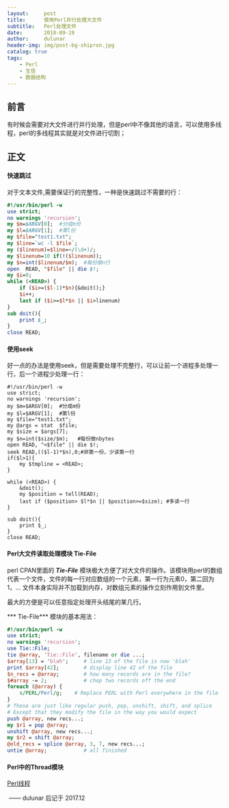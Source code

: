 ```yaml
---
layout:     post
title:      使用Perl并行处理大文件
subtitle:   Perl处理文件
date:       2018-09-19
author:     dulunar
header-img: img/post-bg-shipron.jpg
catalog: true
tags:
    - Perl
    - 生信
    - 数据结构
---
```



## 前言

有时候会需要对大文件进行并行处理，但是perl中不像其他的语言，可以使用多线程，perl的多线程其实就是对文件进行切割；

## 正文

#### 快速跳过
对于文本文件,需要保证行的完整性，一种是快速跳过不需要的行：
```perl
#!/usr/bin/perl -w
use strict;
no warnings 'recursion';
my $m=$ARGV[0];  #分成m份
my $l=$ARGV[1];  #第l份
my $file="test1.txt";
my $line=`wc -l $file`;
my ($linenum)=$line=~/(\d+)/;
my $linenum=10 if(!($linenum));
my $n=int($linenum/$m);  #每份做n行
open  READ, "$file" || die $!;
my $i=0;
while (<READ>) { 
	if ($i>=($l-1)*$n){&doit();}
	$i++;
	last if ($i>=$l*$n || $i>linenum)
}
sub doit(){
	print $_;
}
close READ;
```

#### 使用seek
好一点的办法是使用seek，但是需要处理不完整行，可以让前一个进程多处理一行，后一个进程少处理一行：
```shell
#!/usr/bin/perl -w
use strict;
no warnings 'recursion';
my $m=$ARGV[0];  #分成m份
my $l=$ARGV[1];  #第l份
my $file="test1.txt";
my @args = stat  $file;
my $size = $args[7];
my $n=int($size/$m);   #每份做nbytes
open READ, "<$file" || die $!;
seek READ,(($l-1)*$n),0;#非第一份，少读第一行
if($l>1){
	my $tmpline = <READ>;
}

while (<READ>) { 
	&doit();
	my $position = tell(READ);
	last if ($position> $l*$n || $position>=$size); #多读一行 
}

sub doit(){
	print $_;
}
close READ;
```

#### Perl大文件读取处理模块 Tie-File
perl CPAN里面的 ***Tie-File*** 模块极大方便了对大文件的操作。该模块用perl的数组代表一个文件，文件的每一行对应数组的一个元素，第一行为元素0，第二回为1，...  文件本身实际并不加载到内存，对数组元素的操作立刻作用到文件里。

最大的方便是可以任意指定处理开头结尾的某几行。

*** Tie-File*** 模块的基本用法：
```perl
#!/usr/bin/perl -w
use strict;
no warnings 'recursion';
use Tie::File;
tie @array, 'Tie::File', filename or die ...;
$array[13] = 'blah';     # line 13 of the file is now 'blah'
print $array[42];        # display line 42 of the file
$n_recs = @array;        # how many records are in the file?
$#array -= 2;            # chop two records off the end
foreach (@array) {
	s/PERL/Perl/g;    # Replace PERL with Perl everywhere in the file
}
# These are just like regular push, pop, unshift, shift, and splice
# Except that they modify the file in the way you would expect
push @array, new recs...;
my $r1 = pop @array;
unshift @array, new recs...;
my $r2 = shift @array;
@old_recs = splice @array, 3, 7, new recs...;
untie @array;            # all finished
```

#### Perl中的Thread​模块
[Perl线程](https://doc.plob.org/perl/perl/PerlThread.html#17_2_1)

​								—— dulunar 后记于 2017.12
